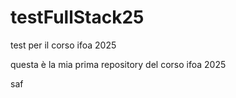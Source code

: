 # testFullStack25
test per il corso ifoa 2025

questa è la mia prima repository del corso ifoa 2025

saf
